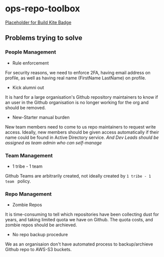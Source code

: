 # ops-repo-toolbox
[Placeholder for Build Kite Badge](https://google.com.au)

## Problems trying to solve


### People Management

- Rule enforcement

For security reasons, we need to enforce 2FA, having email address on profile, as well as having real name (FirstName LastName) on profile.


- Kick alumni out

It is hard for a large organisation's Github repository maintainers to know if an user in the Github organisation is no longer working for the org and should be removed.

- New-Starter manual burden

New team members need to come to us repo maintainers to request write access. Ideally, new members should be given access automatically if their name could be found in Active Directory service. _And Dev Leads should be assigned as team admin who can self-manage_


### Team Management

- 1 tribe - 1 team

Github Teams are arbitrarily created, not ideally created by `1 tribe - 1 team ` policy.


### Repo Management

- Zombie Repos

It is time-consuming to tell which repositories have been collecting dust for years, and taking limited quota we have on Github. The quota costs, and zombie repos should be archieved.

- No repo backup procedure

We as an organisaion don't have automated process to backup/archieve Github repo to AWS-S3 buckets.
